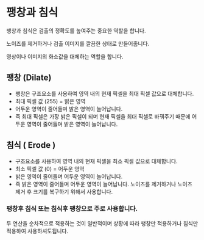 # 팽창과 침식

팽창과 침식은 검출의 정확도를 높여주는 중요한 역할을 합니다.

노이즈를 제거하거나 검출 이미지를 깔끔한 상태로 만들어줍니다.

영상이나 이미지의 화소값을 대체하는 역할을 합니다.

## 팽창 (Dilate)

- 팽창은 구조요소를 사용하여 영역 내의 현재 픽셀을 최대 픽셀 값으로 대체합니다.
- 최대 픽셀 값 (255) = 밝은 영역
- 어두운 영역이 줄어들며 밝은 영역이 늘어납니다.
- 즉 최대 픽셀은 가장 밝은 픽셀이 되며 현재 픽셀을 최대 픽셀로 바꿔주기 때문에 어두운 영역이 줄어들며 밝은 영역이 늘어납니다.

## 침식 ( Erode )
- 구조요소를 사용하여 영역 내의 현재 픽셀을 최소 픽셀 값으로 대체합니다.
- 최소 픽셀 값 (0) = 어두운 영역
- 밝은 영역이 줄어들며 어두운 영역이 늘어납니다.
- 즉 밝은 영역이 줄어들며 어두운 영역이 늘어납니다. 노이즈를 제거하거나 노이즈 제거 후 크기를 복구하기 위해서 사용합니다.

### 팽창후 침식 또는 침식후 팽창으로 주로 사용합니다.
두 연산을 순차적으로 적용하는 것이 일반적이며 상황에 따라 팽창만 적용하거나 침식만 적용하여 사용하셔도됩니다.

